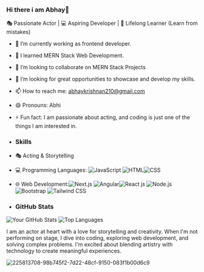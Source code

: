 ### Hi there i am Abhay👋
🎭 Passionate Actor | 💻 Aspiring Developer | 🚀 Lifelong Learner (Learn from mistakes)
- 🔭 I’m currently working as frontend developer.
- 🌱 I learned MERN Stack Web Development.
- 👯 I’m looking to collaborate on MERN Stack Projects
- 🤔 I’m looking for great opportunities to showcase and develop my skills.
- 📫 How to reach me: abhaykrishnan210@gmail.com
- 😄 Pronouns: Abhi
- ⚡ Fun fact: I am passionate about acting, and coding is just one of the things I am interested in.
- ### Skills
- 🎭 Acting & Storytelling  
- 💻 Programming Languages: ![JavaScript](https://img.shields.io/badge/JavaScript-%23F7DF1E.svg?style=flat-square&logo=javascript&logoColor=black) ![HTML](https://img.shields.io/badge/HTML-%23E34F26.svg?style=flat-square&logo=html5&logoColor=white)![CSS](https://img.shields.io/badge/CSS-%231572B6.svg?style=flat-square&logo=css3&logoColor=white)
- 🌐 Web Development:![Next.js](https://img.shields.io/badge/Next.js-%23000000.svg?style=flat-square&logo=next.js&logoColor=white)
![Angular](https://img.shields.io/badge/Angular-%23DD0031.svg?style=flat-square&logo=angular&logoColor=white)![React js](https://img.shields.io/badge/React-%2320232a.svg?style=flat-square&logo=react&logoColor=%2361DAFB) ![Node.js](https://img.shields.io/badge/Node.js-%23339933.svg?style=flat-square&logo=node.js&logoColor=white)![Bootstrap](https://img.shields.io/badge/Bootstrap-%23563D7C.svg?style=flat-square&logo=bootstrap&logoColor=white)
![Tailwind CSS](https://img.shields.io/badge/Tailwind_CSS-%2338B2AC.svg?style=flat-square&logo=tailwind-css&logoColor=white)

- ### GitHub Stats
![Your GitHub Stats](https://github-readme-stats.vercel.app/api?username=abhayk012&show_icons=true&theme=onedark)  ![Top Languages](https://github-readme-stats.vercel.app/api/top-langs/?username=abhayk012&layout=compact&theme=radical)


I am an actor at heart with a love for storytelling and creativity.
When I'm not performing on stage, I dive into coding, exploring web development,
and solving complex problems. I'm excited about blending artistry with technology
to create meaningful experiences.

![225813708-98b745f2-7d22-48cf-9150-083f1b00d6c9](https://github.com/user-attachments/assets/564044a0-93ca-4b30-984e-19ec4e7d617f)

